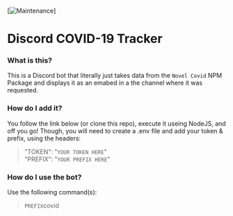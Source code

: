 [![Maintenance](https://img.shields.io/badge/Maintained%3F-yes-green.svg)]
# Discord COVID-19 Tracker

### What is this?
This is a Discord bot that literally just takes data from the `Novel Covid` NPM Package and displays it as an emabed in a the channel where it was requested.

### How do I add it?
You follow the link below (or clone this repo), execute it useing NodeJS, and off you go!
Though, you will need to create a .env file and add your token & prefix, using the headers:
> "TOKEN": "`YOUR TOKEN HERE`" <br>
> "PREFIX": "`YOUR PREFIX HERE`" <br>

### How do I use the bot?
Use the following command(s):
> `PREFIX`covid

